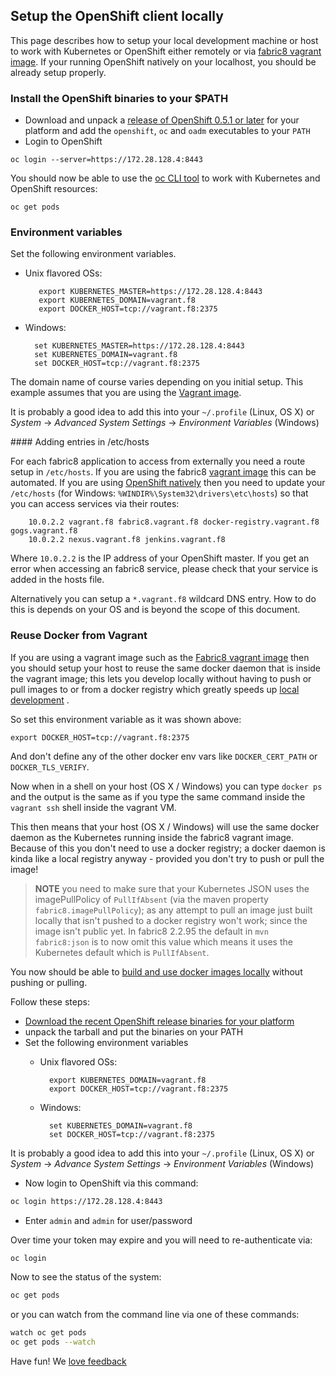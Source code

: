 ## Setup the OpenShift client locally

This page describes how to setup your local development machine or host to work with Kubernetes or 
OpenShift either remotely or via [fabric8 vagrant image](vagrant.html). If your running OpenShift natively on 
your localhost, you should be already setup properly.

### Install the OpenShift binaries to your $PATH

* Download and unpack a [release of OpenShift 0.5.1 or later](https://github.com/openshift/origin/releases/) 
  for your platform and add the `openshift`, `oc` and `oadm` executables to your `PATH`
* Login to OpenShift

```
oc login --server=https://172.28.128.4:8443
```

You should now be able to use the [oc CLI tool](https://github.com/openshift/origin/blob/master/docs/cli.md) 
to work with Kubernetes and OpenShift resources:

```
oc get pods
```

### Environment variables

Set the following environment variables.

 - Unix flavored OSs:
  
          export KUBERNETES_MASTER=https://172.28.128.4:8443
          export KUBERNETES_DOMAIN=vagrant.f8
          export DOCKER_HOST=tcp://vagrant.f8:2375

  - Windows:

          set KUBERNETES_MASTER=https://172.28.128.4:8443
          set KUBERNETES_DOMAIN=vagrant.f8
          set DOCKER_HOST=tcp://vagrant.f8:2375

The domain name of course varies depending on you initial setup. This example assumes that you are using the 
[Vagrant image](vagrant.md).

It is probably a good idea to add this into your `~/.profile` (Linux, OS X) or 
*System* -> *Advanced System Settings* -> *Environment Variables* (Windows)

#### Adding entries in /etc/hosts

For each fabric8 application to access from externally you need a route setup in `/etc/hosts`. If you are 
using the fabric8 [vagrant image](vagrant.html) this can be automated. 
If you are using [OpenShift natively](openshift.html) then 
you need to update your `/etc/hosts` (for Windows: `%WINDIR%\System32\drivers\etc\hosts`) 
so that you can access services via their routes: 

		10.0.2.2 vagrant.f8 fabric8.vagrant.f8 docker-registry.vagrant.f8 gogs.vagrant.f8 
		10.0.2.2 nexus.vagrant.f8 jenkins.vagrant.f8

Where `10.0.2.2` is the IP address of your OpenShift master. If you get an error when accessing an fabric8 service, please
check that your service is added in the hosts file.

Alternatively you can setup a `*.vagrant.f8` wildcard DNS entry. How to do this is depends on your OS and is beyond the 
scope of this document.

### Reuse Docker from Vagrant

If you are using a vagrant image such as the [Fabric8 vagrant image](vagrant.html) then you should setup 
your host to reuse the same docker daemon that is inside the vagrant image; 
this lets you develop locally without having to push or pull images to or from a docker registry
which greatly speeds up [local development](develop.html) .

So set this environment variable as it was shown above:

    export DOCKER_HOST=tcp://vagrant.f8:2375

And don't define any of the other docker env vars like `DOCKER_CERT_PATH` or `DOCKER_TLS_VERIFY`.

Now when in a shell on your host (OS X / Windows) you can type `docker ps` and the output is the same as 
if you type the same command inside the `vagrant ssh` shell inside the vagrant VM.

This then means that your host (OS X / Windows) will use the same docker daemon as the Kubernetes running 
inside the fabric8 vagrant image. Because of this you don't need to use a docker registry; a docker daemon 
is kinda like a local registry anyway - provided you don't try to push or pull the image! 

> **NOTE**  you need to make sure that your Kubernetes JSON uses the imagePullPolicy of `PullIfAbsent` 
> (via the maven property `fabric8.imagePullPolicy`); as any attempt to pull an image just built locally that 
> isn't pushed to a docker registry won't work; since the image isn't public yet. In fabric8 2.2.95 the default in 
> `mvn fabric8:json` is to now omit this value which means it uses the Kubernetes default which is `PullIfAbsent`.

You now should be able to [build and use docker images locally](../developLocally.html)  without pushing or pulling.




















Follow these steps:

* [Download the recent OpenShift release binaries for your platform](https://github.com/openshift/origin/releases/)
* unpack the tarball and put the binaries on your PATH
* Set the following environment variables
  - Unix flavored OSs:
  
          export KUBERNETES_DOMAIN=vagrant.f8
          export DOCKER_HOST=tcp://vagrant.f8:2375

  - Windows:

          set KUBERNETES_DOMAIN=vagrant.f8
          set DOCKER_HOST=tcp://vagrant.f8:2375

 It is probably a good idea to add this into your `~/.profile` (Linux, OS X) or *System* -> *Advance System Settings* -> *Environment Variables* (Windows)
 

* Now login to OpenShift via this command:

```sh
oc login https://172.28.128.4:8443
```

* Enter `admin` and `admin` for user/password

Over time your token may expire and you will need to re-authenticate via:

```sh
oc login
```

Now to see the status of the system:

```sh
oc get pods
```
or you can watch from the command line via one of these commands:

```sh
watch oc get pods
oc get pods --watch
```

Have fun! We [love feedback](http://fabric8.io/community/)

